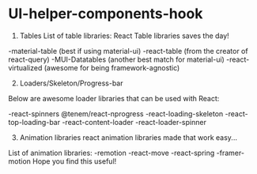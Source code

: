 # UI-helper-components-hook
1. Tables
List of table libraries:
React Table libraries saves the day!

-material-table (best if using material-ui)
-react-table (from the creator of react-query)
-MUI-Datatables (another best match for material-ui)
-react-virtualized (awesome for being framework-agnostic)

2. Loaders/Skeleton/Progress-bar

Below are awesome loader libraries that can be used with React:

-react-spinners
@tenem/react-nprogress
-react-loading-skeleton
-react-top-loading-bar
-react-content-loader
-react-loader-spinner

3. Animation libraries
react animation libraries made that work easy...

List of animation libraries:
-remotion
-react-move
-react-spring
-framer-motion
Hope you find this useful!
